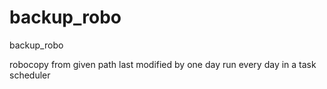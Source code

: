 # backup_robo
backup_robo

robocopy from given path last modified by one day
run every day in a task scheduler

